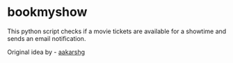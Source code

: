 # bookmyshow

This python script checks if a movie tickets are available for a showtime and sends an email notification.

Original idea by - [aakarshg](https://github.com/aakarshg/bookmyshow)